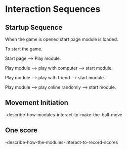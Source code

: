 # Interaction Sequences

## Startup Sequence

When the game is opened start page module is loaded.

  To start the game.
  
  Start page --> Play module.
  
  Play module --> play with computer --> start module.
  
  Play module --> play with friend --> start module.
  
  Play module --> play online randomly --> start module.

## Movement Initiation

-describe-how-modules-interact-to-make-the-ball-move

## One score

-describe-how-the-modules-interact-to-record-scores
